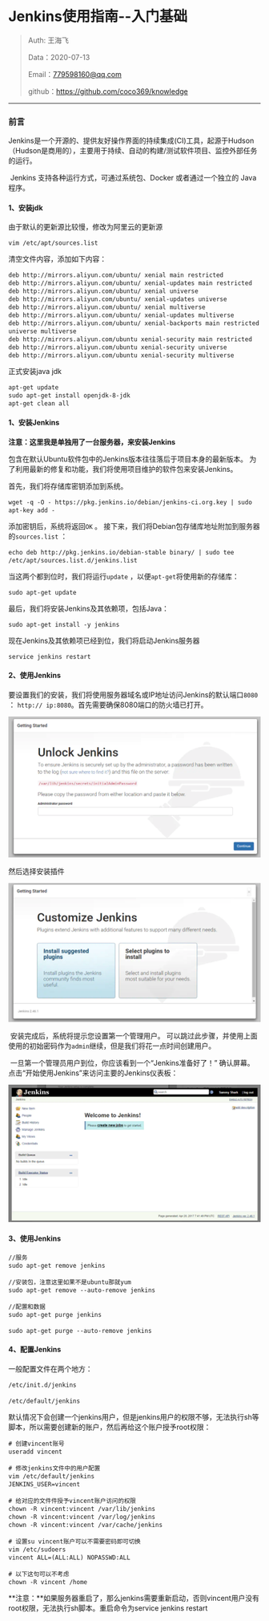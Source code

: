 # Jenkins使用指南--入门基础

> Auth: 王海飞
>
> Data：2020-07-13
>
> Email：779598160@qq.com
>
> github：https://github.com/coco369/knowledge

------

### 前言

​	Jenkins是一个开源的、提供友好操作界面的持续集成(CI)工具，起源于Hudson（Hudson是商用的），主要用于持续、自动的构建/测试软件项目、监控外部任务的运行。

​	Jenkins 支持各种运行方式，可通过系统包、Docker 或者通过一个独立的 Java 程序。

#### 1、安装jdk

由于默认的更新源比较慢，修改为阿里云的更新源

```
vim /etc/apt/sources.list
```

清空文件内容，添加如下内容：

```
deb http://mirrors.aliyun.com/ubuntu/ xenial main restricted
deb http://mirrors.aliyun.com/ubuntu/ xenial-updates main restricted
deb http://mirrors.aliyun.com/ubuntu/ xenial universe
deb http://mirrors.aliyun.com/ubuntu/ xenial-updates universe
deb http://mirrors.aliyun.com/ubuntu/ xenial multiverse
deb http://mirrors.aliyun.com/ubuntu/ xenial-updates multiverse
deb http://mirrors.aliyun.com/ubuntu/ xenial-backports main restricted universe multiverse
deb http://mirrors.aliyun.com/ubuntu xenial-security main restricted
deb http://mirrors.aliyun.com/ubuntu xenial-security universe
deb http://mirrors.aliyun.com/ubuntu xenial-security multiverse
```

正式安装java jdk

```
apt-get update
sudo apt-get install openjdk-8-jdk
apt-get clean all
```

#### 1、安装Jenkins

**注意：这里我是单独用了一台服务器，来安装Jenkins**

 

包含在默认Ubuntu软件包中的Jenkins版本往往落后于项目本身的最新版本。 为了利用最新的修复和功能，我们将使用项目维护的软件包来安装Jenkins。

首先，我们将存储库密钥添加到系统。

```
wget -q -O - https://pkg.jenkins.io/debian/jenkins-ci.org.key | sudo apt-key add -
```

添加密钥后，系统将返回`OK` 。 接下来，我们将Debian包存储库地址附加到服务器的`sources.list` ：

```
echo deb http://pkg.jenkins.io/debian-stable binary/ | sudo tee /etc/apt/sources.list.d/jenkins.list
```

当这两个都到位时，我们将运行`update` ，以便`apt-get`将使用新的存储库：

```
sudo apt-get update
```

最后，我们将安装Jenkins及其依赖项，包括Java：

```
sudo apt-get install -y jenkins
```

 现在Jenkins及其依赖项已经到位，我们将启动Jenkins服务器
```
service jenkins restart
```

#### 2、使用Jenkins

​		要设置我们的安装，我们将使用服务器域名或IP地址访问Jenkins的默认端口`8080` ： `http:// ip:8080`。首先需要确保8080端口的防火墙已打开。

![](../images/start_jenkins.png)

 然后选择安装插件

![](../images/install_pugins.png)

​	安装完成后，系统将提示您设置第一个管理用户。 可以跳过此步骤，并使用上面使用的初始密码作为`admin`继续，但是我们将花一点时间创建用户。

​    一旦第一个管理员用户到位，你应该看到一个“Jenkins准备好了！” 确认屏幕。 点击“开始使用Jenkins”来访问主要的Jenkins仪表板：

![](../images/jenkins_index.png)



#### 3、使用Jenkins
```
//服务
sudo apt-get remove jenkins

//安装包，注意这里如果不是ubuntu那就yum
sudo apt-get remove --auto-remove jenkins

//配置和数据
sudo apt-get purge jenkins

sudo apt-get purge --auto-remove jenkins
```

#### 4、配置Jenkins

一般配置文件在两个地方：

```
/etc/init.d/jenkins

/etc/default/jenkins
```

​	默认情况下会创建一个jenkins用户，但是jenkins用户的权限不够，无法执行sh等脚本，所以需要创建新的账户，然后再给这个账户授予root权限：

```
# 创建vincent账号
useradd vincent

# 修改jenkins文件中的用户配置
vim /etc/default/jenkins
JENKINS_USER=vincent

# 给对应的文件件授予vincent账户访问的权限
chown -R vincent:vincent /var/lib/jenkins
chown -R vincent:vincent /var/log/jenkins
chown -R vincent:vincent /var/cache/jenkins

# 设置su vincent账户可以不需要密码即可切换
vim /etc/sudoers
vincent	ALL=(ALL:ALL) NOPASSWD:ALL

# 以下这句可以不考虑
chown -R vincent /home
```

**注意：**如果服务器重启了，那么jenkins需要重新启动，否则vincent用户没有root权限，无法执行sh脚本。重启命令为service jenkins restart